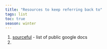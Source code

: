 ```yaml
---
title: "Resources to keep referring back to"
tags: list
toc: true
season: winter
---
```

1.  [sourceful](https://sourceful.us) - list of public google docs
2.  